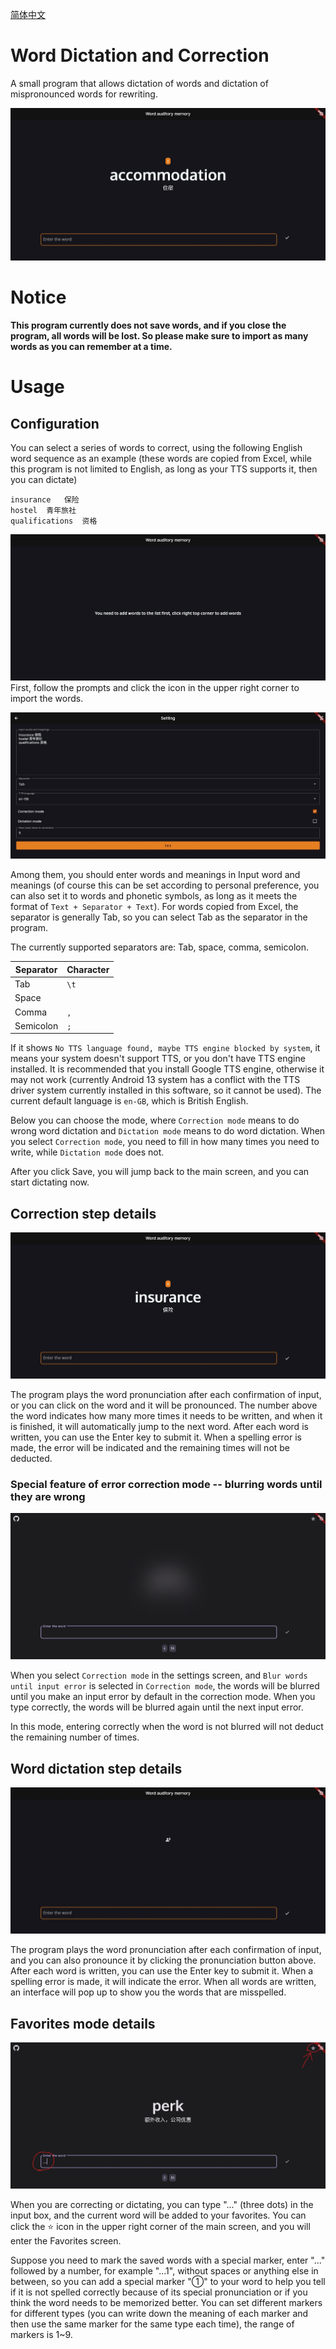 [简体中文](docs/Readme_zh-cn.md)
# Word Dictation and Correction

A small program that allows dictation of words and dictation of mispronounced words for rewriting.


![Main](/image/main.jpeg)

# Notice
**This program currently does not save words, and if you close the program, all words will be lost. So please make sure to import as many words as you can remember at a time.**

# Usage

## Configuration

You can select a series of words to correct, using the following English word sequence as an example (these words are copied from Excel, while this program is not limited to English, as long as your TTS supports it, then you can dictate)

```text
insurance	保险
hostel	青年旅社
qualifications	资格
```
![](/image/1.jpeg)
First, follow the prompts and click the icon in the upper right corner to import the words.



![](/image/2.jpeg)

Among them, you should enter words and meanings in Input word and meanings (of course this can be set according to personal preference, you can also set it to words and phonetic symbols, as long as it meets the format of `Text + Separator + Text`). For words copied from Excel, the separator is generally Tab, so you can select Tab as the separator in the program.

The currently supported separators are: Tab, space, comma, semicolon.

| Separator | Character |
|-----------|-----------|
| Tab       | `\t`      |
| Space     | ` `       |
| Comma     | `,`       |
| Semicolon | `;`       |

If it shows `No TTS language found, maybe TTS engine blocked by system`, it means your system doesn't support TTS, or you don't have TTS engine installed. It is recommended that you install Google TTS engine, otherwise it may not work (currently Android 13 system has a conflict with the TTS driver system currently installed in this software, so it cannot be used). The current default language is `en-GB`, which is British English.

Below you can choose the mode, where `Correction mode` means to do wrong word dictation and `Dictation mode` means to do word dictation. When you select `Correction mode`, you need to fill in how many times you need to write, while `Dictation mode` does not.

After you click Save, you will jump back to the main screen, and you can start dictating now.

## Correction step details

![](/image/3.jpeg)

The program plays the word pronunciation after each confirmation of input, or you can click on the word and it will be pronounced. The number above the word indicates how many more times it needs to be written, and when it is finished, it will automatically jump to the next word. After each word is written, you can use the Enter key to submit it. When a spelling error is made, the error will be indicated and the remaining times will not be deducted.

### Special feature of error correction mode -- blurring words until they are wrong

![](/image/6.jpeg)

When you select `Correction mode` in the settings screen, and `Blur words until input error` is selected in `Correction mode`, the words will be blurred until you make an input error by default in the correction mode. When you type correctly, the words will be blurred again until the next input error.

In this mode, entering correctly when the word is not blurred will not deduct the remaining number of times.

## Word dictation step details
![](/image/4.jpeg)

The program plays the word pronunciation after each confirmation of input, and you can also pronounce it by clicking the pronunciation button above. After each word is written, you can use the Enter key to submit it. When a spelling error is made, it will indicate the error. When all words are written, an interface will pop up to show you the words that are misspelled.

## Favorites mode details
![](/image/5.jpeg)

When you are correcting or dictating, you can type "..." (three dots) in the input box, and the current word will be added to your favorites. You can click the ⭐ icon in the upper right corner of the main screen, and you will enter the Favorites screen.

Suppose you need to mark the saved words with a special marker, enter "..." followed by a number, for example "...1", without spaces or anything else in between, so you can add a special marker "①" to your word to help you tell if it is not spelled correctly because of its special pronunciation or if you think the word needs to be memorized better. You can set different markers for different types (you can write down the meaning of each marker and then use the same marker for the same type each time), the range of markers is 1~9.